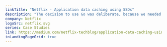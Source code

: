 ```yaml
---
linkTitle: "Netflix - Application data caching using SSDs"
description: "The decision to use Go was deliberate, because we needed something that had lower latency than Java (where garbage collection pauses are an issue) and is more productive for developers than C, while also handling tens of thousands of client connections. Go fits this space well."
company: Netflix
logoSrc: netflix.svg
series: Case Studies
link: https://medium.com/netflix-techblog/application-data-caching-using-ssds-5bf25df851ef
inLandingPageGrid: true
---
```

